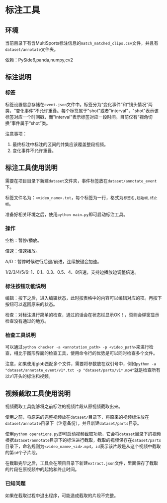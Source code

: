 # 标注工具

## 环境
当前目录下有含MultiSports标注信息的`match_matched_clips.csv`文件，并且有`dataset/annotate`文件夹。

依赖：PySide6,panda,numpy,cv2

## 标注说明

### 标签
标签设置信息存储在`event.json`文件中。标签分为“变化事件”和“镜头情况”两类，“变化事件”不允许重叠。每个标签属于"shot"或者"interval"，"shot"表示该标签对应一个时间戳，而"interval"表示标签对应一段时间。目前仅有“视角切换”事件属于“shot”类。

注意事项：
1. 最终标注中标注的区间的并集应该覆盖整段视频。
2. 变化事件不允许重叠。

## 标注工具使用说明
需要在项目目录下新建`dataset`文件夹，事件标签放在`dataset/annotate_event`下。

标签文件名为：`<video_name>.txt`，每个标签为一行，格式为`标签名,起始帧,终止帧`。

准备好相关环境之后，使用`python main.py`即可启动标注工具。

### 操作
空格：暂停/播放。

倍速：倍速播放。

A/D：暂停时候进行后退/前进，连续按键会加速。

1/2/3/4/5/6: 1、0.1、0.3、0.5、4、8倍速，支持边播放边调整倍速。

### 标注按钮功能说明
编辑：按下之后，进入编辑状态，此时按表格中的内容可以编辑对应的项。再按下按钮可以返回原来的状态。

检查：对标注进行简单的检查，通过的话会在状态栏显示OK！，否则会弹窗显示检查没有通过的地方。

### 检查工具说明
可以通过`python checker -a <annotation_path> -p <video_path>`来进行检查，相比于图形界面的检查工具，使用命令行的优势是可以同时检查多个文件。

注意，如果使用glob匹配多个文件，需要将参数放在双引号中，例如`python -a "dataset/annotate_event/v1*.txt -p "dataset/parts/v1*.mp4"`就是检查所有以v1开头的标注和视频。

## 视频截取工具使用说明
视频截取工具能够将之前标注的视频片段从原视频截取出来。

使用之前，将原来的完整视频放在`dataset/`目录下，将原来的视频标注放在`dataset/annotate`目录下（注意备份），并且新建`dataset/parts`目录。

使用`python operations.py`即可启动视频截取功能，它会将`dataset`目录下的视频根据`dataset/annotate`目录下的标注进行截取，截取的视频保存在`dataset/parts`目录下，命名规则为`<video_name>_<id>.mp4`，`id`表示该片段是从这个视频中截取的第`id`个子片段。

在截取完毕之后，工具会在项目目录下新建`extract.json`文件，里面保存了截取的片段在原视频中的起始和终止时间。

### 已知问题
如果在截取过程中退出程序，可能造成截取的片段不完整。
